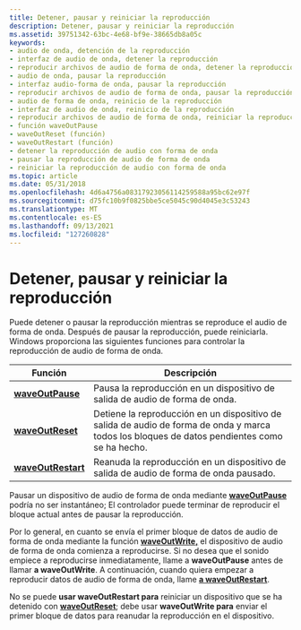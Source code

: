 ```yaml
---
title: Detener, pausar y reiniciar la reproducción
description: Detener, pausar y reiniciar la reproducción
ms.assetid: 39751342-63bc-4e68-bf9e-38665db8a05c
keywords:
- audio de onda, detención de la reproducción
- interfaz de audio de onda, detener la reproducción
- reproducir archivos de audio de forma de onda, detener la reproducción
- audio de onda, pausar la reproducción
- interfaz audio-forma de onda, pausar la reproducción
- reproducir archivos de audio de forma de onda, pausar la reproducción
- audio de forma de onda, reinicio de la reproducción
- interfaz de audio de onda, reinicio de la reproducción
- reproducir archivos de audio de forma de onda, reiniciar la reproducción
- función waveOutPause
- waveOutReset (función)
- waveOutRestart (función)
- detener la reproducción de audio con forma de onda
- pausar la reproducción de audio de forma de onda
- reiniciar la reproducción de audio con forma de onda
ms.topic: article
ms.date: 05/31/2018
ms.openlocfilehash: 4d6a4756a08317923056114259588a95bc62e97f
ms.sourcegitcommit: d75fc10b9f0825bbe5ce5045c90d4045e3c53243
ms.translationtype: MT
ms.contentlocale: es-ES
ms.lasthandoff: 09/13/2021
ms.locfileid: "127260828"
---
```

# <a name="stopping-pausing-and-restarting-playback"></a>Detener, pausar y reiniciar la reproducción

Puede detener o pausar la reproducción mientras se reproduce el audio de forma de onda. Después de pausar la reproducción, puede reiniciarla. Windows proporciona las siguientes funciones para controlar la reproducción de audio de forma de onda.



| Función                                 | Descripción                                                                                 |
|------------------------------------------|---------------------------------------------------------------------------------------------|
| [**waveOutPause**](/windows/win32/api/mmeapi/nf-mmeapi-waveoutpause)     | Pausa la reproducción en un dispositivo de salida de audio de forma de onda.                                          |
| [**waveOutReset**](/windows/win32/api/mmeapi/nf-mmeapi-waveoutreset)     | Detiene la reproducción en un dispositivo de salida de audio de forma de onda y marca todos los bloques de datos pendientes como se ha hecho. |
| [**waveOutRestart**](/windows/win32/api/mmeapi/nf-mmeapi-waveoutrestart) | Reanuda la reproducción en un dispositivo de salida de audio de forma de onda pausado.                                  |



 

Pausar un dispositivo de audio de forma de onda mediante [**waveOutPause**](/windows/win32/api/mmeapi/nf-mmeapi-waveoutpause) podría no ser instantáneo; El controlador puede terminar de reproducir el bloque actual antes de pausar la reproducción.

Por lo general, en cuanto se envía el primer bloque de datos de audio de forma de onda mediante la función [**waveOutWrite,**](/windows/win32/api/mmeapi/nf-mmeapi-waveoutwrite) el dispositivo de audio de forma de onda comienza a reproducirse. Si no desea que el sonido empiece a reproducirse inmediatamente, llame a **waveOutPause** antes de llamar **a waveOutWrite**. A continuación, cuando quiera empezar a reproducir datos de audio de forma de onda, llame [**a waveOutRestart**](/windows/win32/api/mmeapi/nf-mmeapi-waveoutrestart).

No se puede **usar waveOutRestart para** reiniciar un dispositivo que se ha detenido con [**waveOutReset**](/windows/win32/api/mmeapi/nf-mmeapi-waveoutreset); debe usar **waveOutWrite para** enviar el primer bloque de datos para reanudar la reproducción en el dispositivo.

 

 